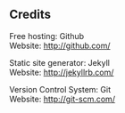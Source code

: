 Credits
-------

Free hosting:           Github  
Website:                http://github.com/

Static site generator:  Jekyll  
Website:                http://jekyllrb.com/

Version Control System: Git  
Website:                http://git-scm.com/

